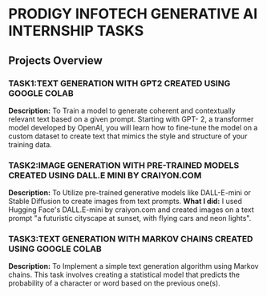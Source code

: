# PRODIGY INFOTECH GENERATIVE AI INTERNSHIP TASKS
## Projects Overview

### TASK1:TEXT GENERATION WITH GPT2 CREATED USING GOOGLE COLAB
**Description:**
To Train a model to generate coherent and contextually relevant text based on a given prompt. Starting with GPT- 2, a transformer model developed by OpenAl, you will learn how to fine-tune the model on a custom dataset to create text that mimics the style and structure of your training data.

### TASK2:IMAGE GENERATION WITH PRE-TRAINED MODELS CREATED USING DALL.E MINI BY CRAIYON.COM
**Description:**
To Utilize pre-trained generative models like DALL-E-mini or Stable Diffusion to create images from text prompts.
**What I did:**
I used Hugging Face's DALL.E-mini by craiyon.com and created images on a text prompt "a futuristic cityscape at sunset, with flying cars and neon lights".

### TASK3:TEXT GENERATION WITH MARKOV CHAINS CREATED USING GOOGLE COLAB
**Description:**
To Implement a simple text generation algorithm using Markov chains. This task involves creating a statistical model that predicts the probability of a character or word based on the previous one(s).
